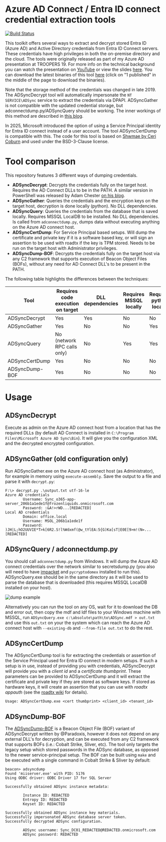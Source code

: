 # Azure AD Connect / Entra ID connect credential extraction tools
[![Build Status](https://dev.azure.com/dirkjanm/adconnectdump/_apis/build/status/dirkjanm.adconnectdump?branchName=master)](https://dev.azure.com/dirkjanm/adconnectdump/_build/latest?definitionId=20&branchName=master)

This toolkit offers several ways to extract and decrypt stored Entra ID (Azure AD) and Active Directory credentials from Entra ID Connect servers. These credentials have high privileges in both the on-premise directory and the cloud. The tools were originally released as part of my Azure AD presentation at TROOPERS 19. For more info on the technical background you can watch the presentation on [YouTube](https://www.youtube.com/watch?v=JEIR5oGCwdg) or view the slides [here](https://www.slideshare.net/DirkjanMollema/im-in-your-cloud-reading-everyones-email-hacking-azure-ad-via-active-directory).  You can download the latest binaries of this tool [here](https://dev.azure.com/dirkjanm/adconnectdump/_build/latest?definitionId=20&branchName=master) (click on "1 published" in the middle of the page to download the binaries).

Note that the storage method of the credentials was changed in late 2019. The ADSyncDecrypt tool will automatically impersonate the `NT SERVICE\ADSync` service to extract the credentials via DPAPI. ADSyncGather is not compatible with the updated credential storage, but adconnectdump.py/ADSyncQuery should be working. The inner workings of this method are described in [this blog](https://dirkjanm.io/updating-adconnectdump-a-journey-into-dpapi/).

In 2025, Microsoft introduced the option of using a Service Principal identity for Entra ID connect instead of a user account. The tool ADSyncCertDump is compatible with this. The code for this tool is based on [Shwmae by Ceri Coburn](https://github.com/CCob/Shwmae) and used under the BSD-3-Clause license.

# Tool comparison
This repository features 3 different ways of dumping credentials. 
- **ADSyncDecrypt**: Decrypts the credentials fully on the target host. Requires the AD Connect DLLs to be in the PATH. A similar version in PowerShell was released by Adam Chester [on his blog](https://blog.xpnsec.com/azuread-connect-for-redteam/).
- **ADSyncGather**: Queries the credentials and the encryption keys on the target host, decryption is done locally (python). No DLL dependencies.
- **ADSyncQuery**: Queries the credentials from the database that is saved locally. Requires MSSQL LocalDB to be installed. No DLL dependencies. Is called from `adconnectdump.py`, dumps data without executing anything on the Azure AD connect host.
- **ADSyncCertDump**: For Service Principal based setups. Will dump the certificate and private key if it is a software based key, or will sign an assertion to be used with roadtx if the key is TPM stored. Needs to be run on the target host with Administrator privileges.
- **ADSyncDump-BOF**: Decrypts the credentials fully on the target host via any C2 framework that supports execution of Beacon Object Files (BOFs), without any need for AD Connect DLL's to be present in the PATH. 

The following table highlights the differences between the techniques:

Tool | Requires code execution on target | DLL dependencies | Requires MSSQL locally | Requires python locally | Compatible with SP based setup 
--- | --- | --- | --- | --- | ---
ADSyncDecrypt | Yes | Yes | No | No | No
ADSyncGather | Yes | No | No | Yes | No
ADSyncQuery | No (network RPC calls only) | No | Yes | Yes | No
ADSyncCertDump | Yes | No | No | No | Yes
ADSyncDump-BOF | Yes | No | No | No | No 

# Usage
## ADSyncDecrypt
Execute as admin on the Azure AD connect host from a location that has the required DLLs (by default AD Connect is installed in `C:\Program Files\Microsoft Azure AD Sync\Bin`). It will give you the configuration XML and the decrypted encrypted configuration.

## ADSyncGather (old configuration only)
Run ADSyncGather.exe on the Azure AD connect host (as Administrator), for example in memory using `execute-assembly`. Save the output to a file and parse it with `decrypt.py`:
```
F:\> decrypt.py .\output.txt utf-16-le
Azure AD credentials
        Username: Sync_o365-app-server_206b1a1ede1f@frozenliquids.onmicrosoft.com
        Password: :&A!>rWD...[REDACTED]
Local AD credentials
        Domain: office.local
        Username: MSOL_206b1a1ede1f
        Password: )JH|L;hO2UUVIE*T>k[6R2.S!l%Wdxmf(@w_tYlEA:5{G)Ka[sT|E0E[9>m!(N=...[REDACTED]
```

## ADSyncQuery / adconnectdump.py
You should call `adconnectdump.py` from Windows. It will dump the Azure AD connect credentials over the network similar to secretsdump.py (you also will need to have [impacket](https://github.com/SecureAuthCorp/impacket) and `pycryptodomex` installed to run this). ADSyncQuery.exe should be in the same directory as it will be used to parse the database that is downloaded (this requires MSSQL LocalDB installed on your host).

![dump example](exampledump.png)

Alternatively you can run the tool on any OS, wait for it to download the DB and error out, then copy the mdf and ldf files to your Windows machine with MSSQL, run `ADSyncQuery.exe c:\absolute\path\to\ADSync.mdf > out.txt` and use this `out.txt` on your the system which can reach the Azure AD connect host with `--existing-db` and `--from-file out.txt` to do the rest.

## ADSyncCertDump
The ADSyncCertDump tool is for extracting the credentials or assertion of the Service Principal used for Entra ID connect in modern setups. If such a setup is in use, instead of providing you with credentials, ADSyncDecrypt will provide you with a _client id_ and a _certificate thumbprint_. These parameters can be provided to ADSyncCertDump and it will extract the certificate and private key if they are stored as software keys. If stored as hardware keys, it will create an assertion that you can use with _roadtx appauth_ (see the [roadtx wiki](https://github.com/dirkjanm/ROADtools/wiki/ROADtools-Token-eXchange-\(roadtx\)) for details).

```
Usage: ADSyncCertDump.exe <cert thumbprint> <client_id> <tenant_id>
```

## ADSyncDump-BOF
The [ADSyncDump-BOF](https://github.com/Paradoxis/ADSyncDump-BOF) is a Beacon Object File (BOF) variant of ADSyncDecrypt written by @Paradoxis, however it does not depend on any external DLL's for decryption, and can be executed from any C2 framework that supports BOFs (i.e.: Cobalt Strike, Sliver, etc). The tool only targets the legacy setup which stored passwords in the ADSync database, as opposed to the newer service-principal setup. The BOF can be built using `make` and be executed with a single command in Cobalt Strike & Sliver by default:

```
beacon> adsyncdump
Found 'miiserver.exe' with PID: 5176
Using ODBC driver: ODBC Driver 17 for SQL Server

Successfully obtained ADSync instance metadata:

        Instance ID: REDACTED
        Entropy ID: REDACTED
        Keyset ID: REDACTED

Successfully obtained ADSync instance key materials.
Successfully impersonated ADSync database server token.
Successfully decrypted ADSync configuration.

        ADSync username: Sync_DC01_REDACTED@REDACTED.onmicrosoft.com
        ADSync password: REDACTED
```

